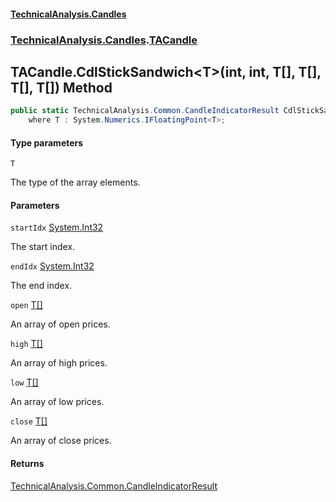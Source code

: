 #### [TechnicalAnalysis\.Candles](Atypical.TechnicalAnalysis.Candles.md 'Atypical\.TechnicalAnalysis\.Candles')
### [TechnicalAnalysis\.Candles](Atypical.TechnicalAnalysis.Candles.md#TechnicalAnalysis.Candles 'TechnicalAnalysis\.Candles').[TACandle](TACandle.md 'TechnicalAnalysis\.Candles\.TACandle')

## TACandle\.CdlStickSandwich\<T\>\(int, int, T\[\], T\[\], T\[\], T\[\]\) Method

```csharp
public static TechnicalAnalysis.Common.CandleIndicatorResult CdlStickSandwich<T>(int startIdx, int endIdx, T[] open, T[] high, T[] low, T[] close)
    where T : System.Numerics.IFloatingPoint<T>;
```
#### Type parameters

<a name='TechnicalAnalysis.Candles.TACandle.CdlStickSandwich_T_(int,int,T[],T[],T[],T[]).T'></a>

`T`

The type of the array elements\.
#### Parameters

<a name='TechnicalAnalysis.Candles.TACandle.CdlStickSandwich_T_(int,int,T[],T[],T[],T[]).startIdx'></a>

`startIdx` [System\.Int32](https://docs.microsoft.com/en-us/dotnet/api/System.Int32 'System\.Int32')

The start index\.

<a name='TechnicalAnalysis.Candles.TACandle.CdlStickSandwich_T_(int,int,T[],T[],T[],T[]).endIdx'></a>

`endIdx` [System\.Int32](https://docs.microsoft.com/en-us/dotnet/api/System.Int32 'System\.Int32')

The end index\.

<a name='TechnicalAnalysis.Candles.TACandle.CdlStickSandwich_T_(int,int,T[],T[],T[],T[]).open'></a>

`open` [T](TACandle.CdlStickSandwich_T_(int,int,T[],T[],T[],T[]).md#TechnicalAnalysis.Candles.TACandle.CdlStickSandwich_T_(int,int,T[],T[],T[],T[]).T 'TechnicalAnalysis\.Candles\.TACandle\.CdlStickSandwich\<T\>\(int, int, T\[\], T\[\], T\[\], T\[\]\)\.T')[\[\]](https://docs.microsoft.com/en-us/dotnet/api/System.Array 'System\.Array')

An array of open prices\.

<a name='TechnicalAnalysis.Candles.TACandle.CdlStickSandwich_T_(int,int,T[],T[],T[],T[]).high'></a>

`high` [T](TACandle.CdlStickSandwich_T_(int,int,T[],T[],T[],T[]).md#TechnicalAnalysis.Candles.TACandle.CdlStickSandwich_T_(int,int,T[],T[],T[],T[]).T 'TechnicalAnalysis\.Candles\.TACandle\.CdlStickSandwich\<T\>\(int, int, T\[\], T\[\], T\[\], T\[\]\)\.T')[\[\]](https://docs.microsoft.com/en-us/dotnet/api/System.Array 'System\.Array')

An array of high prices\.

<a name='TechnicalAnalysis.Candles.TACandle.CdlStickSandwich_T_(int,int,T[],T[],T[],T[]).low'></a>

`low` [T](TACandle.CdlStickSandwich_T_(int,int,T[],T[],T[],T[]).md#TechnicalAnalysis.Candles.TACandle.CdlStickSandwich_T_(int,int,T[],T[],T[],T[]).T 'TechnicalAnalysis\.Candles\.TACandle\.CdlStickSandwich\<T\>\(int, int, T\[\], T\[\], T\[\], T\[\]\)\.T')[\[\]](https://docs.microsoft.com/en-us/dotnet/api/System.Array 'System\.Array')

An array of low prices\.

<a name='TechnicalAnalysis.Candles.TACandle.CdlStickSandwich_T_(int,int,T[],T[],T[],T[]).close'></a>

`close` [T](TACandle.CdlStickSandwich_T_(int,int,T[],T[],T[],T[]).md#TechnicalAnalysis.Candles.TACandle.CdlStickSandwich_T_(int,int,T[],T[],T[],T[]).T 'TechnicalAnalysis\.Candles\.TACandle\.CdlStickSandwich\<T\>\(int, int, T\[\], T\[\], T\[\], T\[\]\)\.T')[\[\]](https://docs.microsoft.com/en-us/dotnet/api/System.Array 'System\.Array')

An array of close prices\.

#### Returns
[TechnicalAnalysis\.Common\.CandleIndicatorResult](https://docs.microsoft.com/en-us/dotnet/api/TechnicalAnalysis.Common.CandleIndicatorResult 'TechnicalAnalysis\.Common\.CandleIndicatorResult')